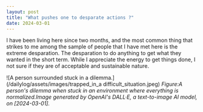 ```yaml
---
layout: post
title: "What pushes one to desparate actions ?"
date: 2024-03-01
---
```


I have been living here since two months, and the most common thing that strikes to me among the sample of people that I have met here is the extreme desparation. The desparation to do anything to get what they wanted in the short term. While I appreciate the energy to get things done, I not sure if they are of acceptable and sustainable nature.

![A person surrounded stuck in a dilemma.](/dailylog/assets/images/trapped_in_a difficult_situation.jpeg)
*Figure:A person's dilemma when stuck in an environment where everything is normalized.Image generated by OpenAI's DALL·E, a text-to-image AI model, on [2024-03-01].*

